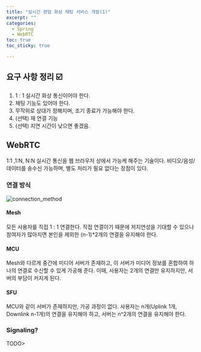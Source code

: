 ```yaml
---
title: "실시간 랜덤 화상 채팅 서비스 개발(1)"
excerpt: ""
categories:
  - Spring
  - WebRTC
toc: true
toc_sticky: true

---
```


## 요구 사항 정리 :ballot_box_with_check:

1. 1 : 1 실시간 화상 통신이어야 한다.
2. 채팅 기능도 있어야 한다.
3. 무작위로 상대가 정해지며, 조기 종료가 가능해야 한다.
4. (선택) 재 연결 기능
5. (선택) 지연 시간이 낮으면 좋겠음.



## WebRTC

1:1 ,1:N, N:N 실시간 통신을 웹 브라우저 상에서 가능케 해주는 기술이다. 비디오/음성/데이터를 송수신 가능하며, 별도 처리가 필요 없다는 장점이 있다.



### 연결 방식

![connection_method](/live-stream5.png)

#### Mesh

모든 사용자를 직접 1 : 1 연결한다. 직접 연결이기 때문에 저지연성을 기대할 수 있으나 참여자가 많아지면 본인을 제외한 (n-1)*2개의 연결을 유지해야 한다.

#### MCU

Mesh와 다르게 중간에 미디어 서버가 존재하고, 이 서버가 미디어 정보를 혼합하여 하나의 연결로 수신할 수 있게 가공해 준다. 이때, 사용자는 2개의 연결만 유지하지만, 서버의 부담이 커지게 된다.

#### SFU

MCU와 같이 서버가 존재하지만, 가공 과정이 없다. 사용자는 n개(Uplink 1개, Downlink n-1개)의 연결을 유지해야 하고, 서버는 n^2개의 연결을 유지해야 한다.



### Signaling?

TODO>
